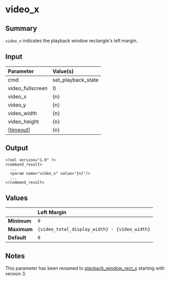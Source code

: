 # video\_x #
## Summary ##

`video_x` indicates the playback window rectangle's left margin.

## Input ##

| **Parameter**      | **Value(s)**         |
|:-------------------|:---------------------|
| cmd                | set\_playback\_state |
| video\_fullscreen  | 0                    |
| video\_x           | {n}                  |
| video\_y           | {n}                  |
| video\_width       | {n}                  |
| video\_height      | {n}                  |
| [[timeout](timeout.md)]      | {n}                  |

## Output ##

```
<?xml version="1.0" ?>
<command_result>
  ...
  <param name="video_x" value="{n}"/>
  ...
</command_result>
```

## Values ##

|           | **Left Margin**                                 |
|:----------|:------------------------------------------------|
| **Minimum** | `0`                                             |
| **Maximum** | `{video_total_display_width} - {video_width}`   |
| **Default** | `0`                                             |

## Notes ##

This parameter has been renamed to [playback\_window\_rect\_x](PlaybackWindowRectX.md) starting with version 3.